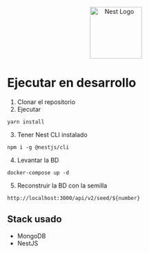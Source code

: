 <p align="center">
  <a href="http://nestjs.com/" target="blank"><img src="https://nestjs.com/img/logo-small.svg" width="120" alt="Nest Logo" /></a>
</p>

# Ejecutar en desarrollo

1. Clonar el repositorio
2. Ejecutar

```
yarn install
```

3. Tener Nest CLI instalado

```
npm i -g @nestjs/cli
```

4. Levantar la BD

```
docker-compose up -d
```

5. Reconstruir la BD con la semilla

```
http://localhost:3000/api/v2/seed/${number}
```

## Stack usado

- MongoDB
- NestJS
